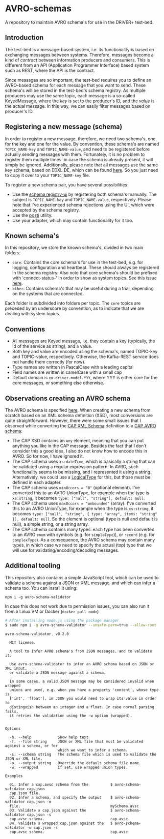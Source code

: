 # AVRO-schemas

A repository to maintain AVRO schema's for use in the DRIVER+ test-bed.

## Introduction

The test-bed is a message-based system, i.e. its functionality is based on exchanging messages between systems. Therefore, messages become a kind of _contract_ between information producers and consumers. This is different from an API (Application Programmer Interface) based system such as REST, where the API is the contract.

Since messages are so important, the test-bed requires you to define an AVRO-based schema for each message that you want to send. These schema's will be stored in the test-bed's schema registry. As multiple producers may use the same topic, each message is a so-called KeyedMessage, where the _key_ is set to the producer's ID, and the _value_ is the actual message. In this way, we can easily filter messages based on producer's ID.

## Registering a new message (schema)

In order to register a new message, therefore, we need two schema's, one for the key and one for the value. By convention, these schema's are named `TOPIC_NAME-key` and `TOPIC_NAME-value`, and need to be registered before actually sending messages with them. Fortunately, it is no problem to register them multiple times: in case the schema is already present, it will simply be ignored. Additionally, please note that all messages use the same key schema, based on EDXL DE, which can be found [here](https://github.com/DRIVER-EU/avro-schemas/blob/master/edxl-de/edxl-de-key.avsc). So you just need to copy it over to your `TOPIC_NAME-key` file.

To register a new schema pair, you have several possibilities:

- Use the [schema registry-ui](http://localhost:3601/) by registering both schema's manually. The subject is `TOPIC_NAME-key` and `TOPIC_NAME-value`, respectively. Please note that I've experienced schema rejections using the UI, which were accepted by the schema registry.
- Use the [postj](npmjs.com/postj) utility.
- Use your adapter, which may contain functionality for it too.

## Known schema's

In this repository, we store the known schema's, divided in two main folders:

- `core`: Contains the core schema's for use in the test-bed, e.g. for logging, configuration and heartbeat. These should always be registered in the schema registry. Also note that core schema's should be prefixed with 'connect-status-' in order to show as system topics. See this issue [here](https://github.com/Landoop/kafka-topics-ui/issues/99).
- `other`: Contains schema's that may be useful during a trial, depending on the systems that are connected.

Each folder is subdivided into folders per topic. The `core` topics are preceded by an underscore by convention, as to indicate that we are dealing with system topics.

## Conventions

- All messages are Keyed message, i.e. they contain a key (typically, the id of the service as string), and a value.
- Both key and value are encoded using the schema's, named TOPIC-key and TOPIC-value, respectively. Otherwise, the Kafka-REST service does not handle them correctly (for now).
- Type names are written in PascalCase with a leading capital
- Field names are written in camelCase with a small cap
- Default domain is `eu.driver.model.YYY`, where YYY is either core for the core messages, or something else otherwise.

## Observations creating an AVRO schema

The AVRO schema is specified [here](https://avro.apache.org/docs/current/spec.html). When creating a new schema from scratch based on an XML schema definition (XSD), most conversions are quite straightforward. However, there were some small issues that I observed while converting the [CAP XML Schema](https://github.com/DRIVER-EU/node-test-bed-adapter/blob/master/data/cap/cap.xsd) definition to a [CAP AVRO schema](https://github.com/DRIVER-EU/node-test-bed-adapter/blob/master/data/cap/cap.avsc):

- The CAP XSD contains an `any` element, meaning that you can put anything you like in the CAP message. Besides the fact that I don't consider this a good idea, I also do not know how to encode this in AVRO. So for now, I have ignored it.
- The CAP schema uses `xs:dateTime`, which is basically a string that can be validated using a regular expression pattern. In AVRO, such functionality seems to be missing, and I represented it using a string. Alternatively, we could use a [LogicalType](https://avro.apache.org/docs/current/spec.html#Logical+Types) for this, but those must be defined in each adapter.
- The CAP schema uses `minOccors = "0"` (optional element). I've converted this to an AVRO UnionType, for example when the type is `xs:string`, it becomes `type: ["null", "string"], default: null`.
- The CAP schema uses `maxOccors = "unbounded"` (array). I've converted this to an AVRO UnionType, for example when the type is `xs:string`, it becomes `type: ["null", "string", { type: "array", items: "string" }], default: null`. So the element is optional (type is null and default is null), a simple string, or a string array.
- The CAP schema contains many types: each type has been converted to an AVRO `enum` with symbols (e.g. for `simpleType`)), or `record` (e.g. for `complexType`). As a consequence, the AVRO schema may contain many types, in which case we need to specify the actual (top) type that we will use for validating/encoding/decoding messages.

## Additional tooling

This repository also contains a simple JavaScript tool, which can be used to validate a schema against a JSON or XML message, and which can infer a schema too. You can install it using:

```console
npm i -g avro-schema-validator
```

In case this does not work due to permission issues, you can also run it from a Linux VM or Docker (`docker pull node`)

```bash
# After installing node.js using the package manager
$ sudo npm i -g avro-schema-validator --unsafe-perm=true --allow-root
```

```console
avro-schema-validator, v0.2.0

  MIT license.

  A tool to infer AVRO schema's from JSON messages, and to validate it.

  Use avro-schema-validator to infer an AVRO schema based on JSON or XML input,
  or validate a JSON message against a schema.

  In some cases, a valid JSON message may be considered invalid when wrapped
  unions are used, e.g. when you have a property 'content', whose type is
  ['int', 'float'], in JSON you would need to wrap its value in order to
  distinguish between an integer and a float. In case normal parsing fails,
  it retries the validation using the -w option (wrapped).


Options

  -h, --help            Show help text
  -f, --file string     JSON or XML file that must be validated against a schema, or for
                        which we want to infer a schema.
  -s, --schema string   The schema file which is used to validate the JSON or XML file.
  -o, --output string   Override the default schema file name.
  -w, --wrapped         If set, use wrapped union types.

Examples

  01. Infer a cap.avsc schema from the          $ avro-schema-validator cap.json
  cap.json file.
  02. Infer a schema, and specify the output    $ avro-schema-validator cap.json -o
  file.                                         mySchema.avsc
  03. Validate a cap.json against the           $ avro-schema-validator cap.json -s
  cap.avsc schema.                              cap.avsc
  04. Validate a wrapped cap.json against the   $ avro-schema-validator -w cap.json -s
  cap.avsc schema.                              cap.avsc
```
